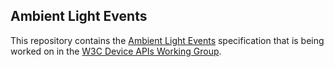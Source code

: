 ## Ambient Light Events

This repository contains the
[Ambient Light Events](http://w3c.github.com/ambient-light/)
specification that is being worked on in the
[W3C Device APIs Working Group](http://www.w3.org/2009/dap/).